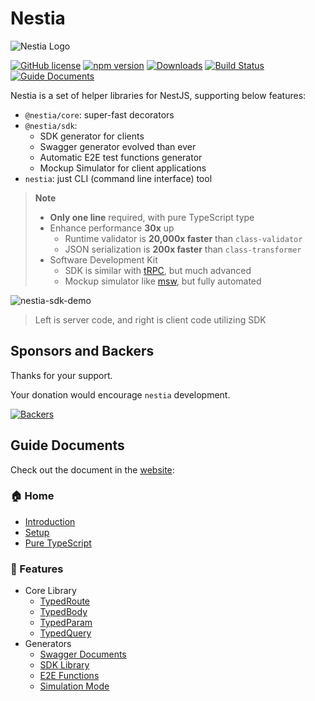 # Nestia
![Nestia Logo](https://nestia.io/logo.png)

[![GitHub license](https://img.shields.io/badge/license-MIT-blue.svg)](https://github.com/samchon/nestia/blob/master/LICENSE)
[![npm version](https://img.shields.io/npm/v/@nestia/core.svg)](https://www.npmjs.com/package/@nestia/core)
[![Downloads](https://img.shields.io/npm/dm/nestia.svg)](https://www.npmjs.com/package/nestia)
[![Build Status](https://github.com/samchon/nestia/workflows/build/badge.svg)](https://github.com/samchon/nestia/actions?query=workflow%3Abuild)
[![Guide Documents](https://img.shields.io/badge/guide-documents-forestgreen)](https://nestia.io/docs/)

Nestia is a set of helper libraries for NestJS, supporting below features:

  - `@nestia/core`: super-fast decorators
  - `@nestia/sdk`:
    - SDK generator for clients
    - Swagger generator evolved than ever
    - Automatic E2E test functions generator
    - Mockup Simulator for client applications
  - `nestia`: just CLI (command line interface) tool

> **Note**
> 
> - **Only one line** required, with pure TypeScript type
> - Enhance performance **30x** up
>   - Runtime validator is **20,000x faster** than `class-validator`
>   - JSON serialization is **200x faster** than `class-transformer`
> - Software Development Kit
>   - SDK is similar with [tRPC](https://trpc.io), but much advanced
>   - Mockup simulator like [msw](https://mswjs.io/), but fully automated

![nestia-sdk-demo](https://user-images.githubusercontent.com/13158709/215004990-368c589d-7101-404e-b81b-fbc936382f05.gif)

> Left is server code, and right is client code utilizing SDK




## Sponsors and Backers
Thanks for your support.

Your donation would encourage `nestia` development.

[![Backers](https://opencollective.com/nestia/backers.svg?avatarHeight=75&width=600)](https://opencollective.com/nestia)




## Guide Documents
Check out the document in the [website](https://nestia.io/docs/):

### 🏠 Home
  - [Introduction](https://nestia.io/docs/)
  - [Setup](https://nestia.io/docs/setup/)
  - [Pure TypeScript](https://nestia.io/docs/pure)

### 📖 Features
  - Core Library
    - [TypedRoute](https://nestia.io/docs/core/TypedRoute/)
    - [TypedBody](https://nestia.io/docs/core/TypedBody/)
    - [TypedParam](https://nestia.io/docs/core/TypedParam/)
    - [TypedQuery](https://nestia.io/docs/core/TypedRoute/)
  - Generators
    - [Swagger Documents](https://nestia.io/docs/sdk/swagger/)
    - [SDK Library](https://nestia.io/docs/sdk/sdk/)
    - [E2E Functions](https://nestia.io/docs/sdk/e2e/)
    - [Simulation Mode](https://nestia.io/docs/sdk/simulation/)
